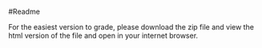 #Readme

For the easiest version to grade, please download the zip file and view the html version of the file and open in your internet browser.



